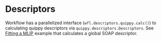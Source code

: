 # Descriptors

Workflow has a parallelized interface (`wfl.descriptors.quippy.calc()`) to calculating quippy descriptors via `quippy.descriptors.Descriptors`. See [Fitting a MLIP](examples.mlip_fitting.md) example that calculates a global SOAP descriptor.
